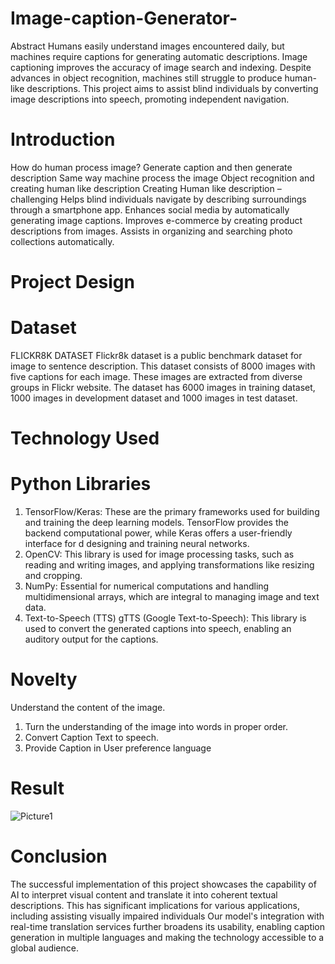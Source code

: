 # Image-caption-Generator-
Abstract
Humans easily understand images encountered daily, but machines require captions for generating automatic descriptions. Image captioning improves the accuracy of image search and indexing. Despite advances in object recognition, machines still struggle to produce human-like descriptions. This project aims to assist blind individuals by converting image descriptions into speech, promoting independent navigation.

# Introduction
How do human process image?
Generate caption and then generate description Same way machine process the image Object recognition and creating human like description
Creating Human like description – challenging
Helps blind individuals navigate by describing surroundings through a smartphone app.
Enhances social media by automatically generating image captions.
Improves e-commerce by creating product descriptions from images.
Assists in organizing and searching photo collections automatically.

# Project Design

# Dataset
FLICKR8K DATASET
Flickr8k dataset is a public benchmark dataset for image to sentence description. This dataset consists of 8000 images with five captions for each image. These images are extracted from diverse groups in Flickr website.
The dataset has 6000 images in training dataset, 1000 images in development dataset and 1000 images in test dataset.
# Technology Used
# Python Libraries
1. TensorFlow/Keras: These are the primary frameworks used for building and 
   training the deep learning models. TensorFlow provides the backend 
   computational power, while Keras offers a user-friendly interface for d 
   designing and training neural networks.
2. OpenCV: This library is used for image processing tasks, such as reading 
   and writing images, and applying transformations like resizing and 
   cropping.
3. NumPy: Essential for numerical computations and handling 
   multidimensional arrays, which are integral to managing image and text 
   data.
4. Text-to-Speech (TTS)
   gTTS (Google Text-to-Speech): This library is used to convert the 
   generated captions into speech, enabling an auditory output for the 
   captions.
# Novelty
Understand the content of the image.
1. Turn the understanding of the image into words in proper order.
2. Convert Caption Text to speech.
3. Provide Caption in User preference language

# Result

![Picture1](https://github.com/akansha-sharma-28/Image-caption-Generator-/assets/106007341/95e7fe84-b89b-427b-ab37-a9e32bf463dd)

# Conclusion
The successful implementation of this project showcases the capability of AI to interpret visual content and translate it into coherent textual descriptions. This has significant implications for various applications, including assisting visually impaired individuals
Our model's integration with real-time translation services further broadens its usability, enabling caption generation in multiple languages and making the technology accessible to a global audience. 



